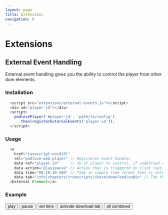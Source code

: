 ```yaml
---
layout: page
title: Extensions
navigation: 8
---
```


# Extensions

## External Event Handling

External event handling gives you the ability to control the player from other dom elements.

### Installation

```javascript
  <script src="extensions/external-events.js"></script>
  <div id="player-id"></div>
  <script>
    podlovePlayer('#player-id', 'path/to/config')
      .then(registerExternalEvents('player-id'));
  </script>
```

### Usage

```javascript
  <a
    href="javascript:void(0)"
    rel="podlove-web-player" // Registeres event handler
    data-ref="player-id"     // ID of player to control, if undefined all players without an ID are controlled
    data-action="play|pause" // Action that is triggered on click (optional)
    data-time="00:10:10.500" // Time in simple time format that is selected (optional)
    data-tab="info|chapters|transcripts|share|download|audio" // Tab that is selected on interaction (optional)
  >External Element</a>
```
### Example

<button class="button" rel="podlove-web-player" data-ref="example-player" data-action="play">play</button>
<button class="button" rel="podlove-web-player" data-ref="example-player" data-action="pause">pause</button>
<button class="button" rel="podlove-web-player" data-ref="example-player" data-time="00:10:00">set time</button>
<button class="button" rel="podlove-web-player" data-ref="example-player" data-tab="download">activate download tab</button>
<button class="button" rel="podlove-web-player" data-ref="example-player" data-action="play" data-time="00:10:00" data-tab="download">all combined</button>

<p id="example-player" class="section"></p>
<script src="{{ 'embed.js' | relative_url }}"></script>
<script src="{{ 'extensions/external-events.js' | relative_url }}"></script>
<script>
    podlovePlayer('#example-player', './fixtures/example.json').then(registerExternalEvents('example-player'));
</script>

